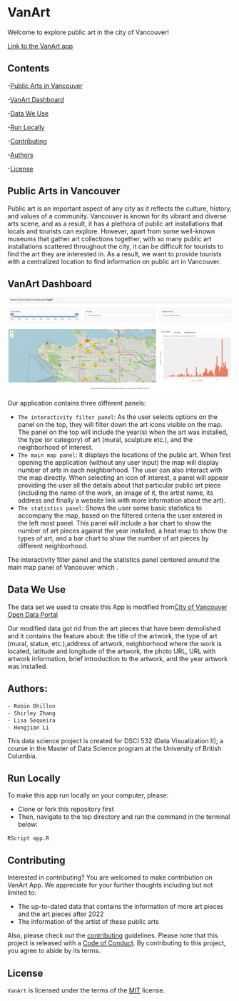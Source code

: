 # VanArt
Welcome to explore public art in the city of Vancouver!

[Link to the VanArt app](https://shlrley.shinyapps.io/VanArt/)

## Contents

-[Public Arts in Vancouver](#public-arts-in_vancouver)

-[VanArt Dashboard](#vanart-dashboard)

-[Data We Use](#data-we-use)

-[Run Locally](#run-locally)

-[Contributing](#contributing)

-[Authors](#authors)

-[License](#license)

## Public Arts in Vancouver

Public art is an important aspect of any city as it reflects the culture, history, and values of a community. Vancouver is known for its vibrant and diverse arts scene, and as a result, it has a plethora of public art installations that locals and tourists can explore. However, apart from some well-known museums that gather art collections together, with so many public art installations scattered throughout the city, it can be difficult for tourists to find the art they are interested in. As a result, we want to provide tourists with a centralized location to find information on public art in Vancouver.

## VanArt Dashboard

![](img/VanArt_screenshot.jpg)

Our application contains three different panels:
-   `The interactivity filter panel`: As the user selects options on the panel on the top, 
    they will filter down the art icons visible on the map. The panel on the top will include 
    the year(s) when the art was installed, the type (or category) of art (mural, sculpture etc.), 
    and the neighborhood of interest. 
-   `The main map panel`: It displays the locations of the public art. When first opening the application 
    (without any user input) the map will display number of arts in each neighborhood. The user can also 
    interact with the map directly. When selecting an icon of interest, a panel will appear providing 
    the user all the details about that particular public art piece (including the name of the work, 
    an image of it, the artist name, its address and finally a website link with more information about the art).  
-   `The statistics panel`: Shows the user some basic statistics to accompany the map, based on the 
    filtered criteria the user entered in the left most panel. This panel will include a bar chart 
    to show the number of art pieces against the year installed, a heat map to show the types of art, 
    and a bar chart to show the number of art pieces by different neighborhood.

The interactivity filter panel and the statistics panel centered around the main map panel of Vancouver 
which . 


## Data We Use

The data set we used to create this App is modified from[City of Vancouver Open Data Portal](https://opendata.vancouver.ca/explore/dataset/public-art/export/)

Our modified data got rid from the art pieces that have been demolished and it contains the feature about: the title of the artwork, the type of art (mural, statue, etc.),address of artwork, neighborhood where the work is located, latitude and longitude of the artwork, the photo URL, URL with artwork information, brief introduction to the artwork, and the year artwork was installed.

## Authors:

    - Robin Dhillon
    - Shirley Zhang
    - Lisa Sequeira 
    - Hongjian Li

This data science project is created for DSCI 532 (Data Visualization II); a course in the Master of Data Science program at the University of British Columbia.

## Run Locally

To make this app run locally on your computer, please:
-   Clone or fork this repository first
-   Then, navigate to the top directory and run the command in the terminal below:

```{bash}
RScript app.R
```

## Contributing

Interested in contributing? You are welcomed to make contribution on VanArt App. We appreciate for your further thoughts including but not limited to:
-   The up-to-dated data that contains the information of more art pieces and the art pieces after 2022
-   The information of the artist of these public arts

Also, please check out the [contributing](CONTRIBUTING.md) guidelines. Please note that this project is released with a [Code of Conduct](CODE_OF_CONDUCT.md). By contributing to this project, you agree to abide by its terms.


## License

`VanArt` is licensed under the terms of the [MIT](LICENSE) license.
